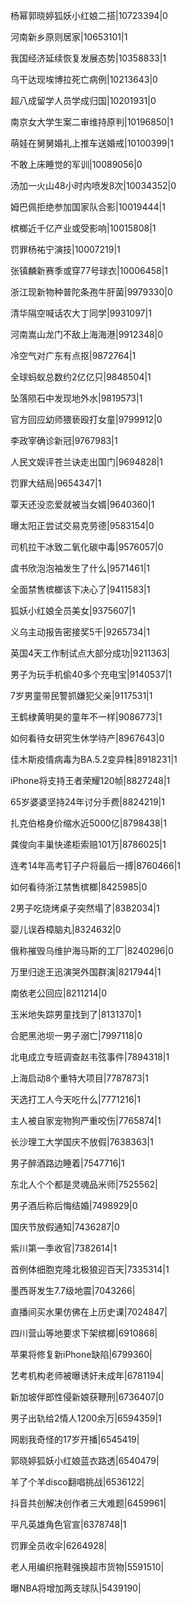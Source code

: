 杨幂郭晓婷狐妖小红娘二搭|10723394|0

河南新乡原则居家|10653101|1

我国经济延续恢复发展态势|10358833|1

乌干达现埃博拉死亡病例|10213643|0

超八成留学人员学成归国|10201931|0

南京女大学生案二审维持原判|10196850|1

萌娃在舅舅婚礼上推车送婚戒|10100399|1

不敢上床睡觉的军训|10089056|0

汤加一火山48小时内喷发8次|10034352|0

姆巴佩拒绝参加国家队合影|10019444|1

槟榔近千亿产业或受影响|10015808|1

罚罪杨祐宁演技|10007219|1

张镇麟新赛季或穿77号球衣|10006458|1

浙江现新物种普陀条孢牛肝菌|9979330|0

清华隔空喊话农大丁同学|9931097|1

河南嵩山龙门不敌上海海港|9912348|0

冷空气对广东有点抠|9872764|1

全球蚂蚁总数约2亿亿只|9848504|1

坠落陨石中发现地外水|9819573|1

官方回应幼师猥亵殴打女童|9799912|0

李政宰确诊新冠|9767983|1

人民文娱评苍兰诀走出国门|9694828|1

罚罪大结局|9654347|1

覃天还没恋爱就被当女婿|9640360|1

曝太阳正尝试交易克劳德|9583154|0

司机拉干冰致二氧化碳中毒|9576057|0

虞书欣泡泡袖发生了什么|9571461|1

全面禁售槟榔该下决心了|9411583|1

狐妖小红娘全员美女|9375607|1

义乌主动报告密接奖5千|9265734|1

英国4天工作制试点大部分成功|9211363|

男子为玩手机偷40多个充电宝|9140537|1

7岁男童带民警抓嫌犯父亲|9117531|1

王鹤棣黄明昊的童年不一样|9086773|1

如何看待女研究生休学待产|8967643|0

佳木斯疫情病毒为BA.5.2变异株|8918231|1

iPhone将支持王者荣耀120帧|8827248|1

65岁婆婆坚持24年讨分手费|8824219|1

扎克伯格身价缩水近5000亿|8798438|1

龚俊向丰巢快递柜索赔101万|8786025|1

连考14年高考钉子户将最后一搏|8760466|1

如何看待浙江禁售槟榔|8425985|0

2男子吃烧烤桌子突然塌了|8382034|1

婴儿误吞樟脑丸|8324632|0

俄称摧毁乌维护海马斯的工厂|8240296|0

万里归途王迅演哭外国群演|8217944|1

南依老公回应|8211214|0

玉米地失踪男童找到了|8131370|1

合肥黑池坝一男子溺亡|7997118|0

北电成立专班调查赵韦弦事件|7894318|1

上海启动8个重特大项目|7787873|1

天选打工人今天吃什么|7771216|1

主人被自家宠物狗严重咬伤|7765874|1

长沙理工大学国庆不放假|7638363|1

男子醉酒路边睡着|7547716|1

东北人个个都是灵魂品米师|7525562|

男子酒后称后悔结婚|7498929|0

国庆节放假通知|7436287|0

紫川第一季收官|7382614|1

首例体细胞克隆北极狼迎百天|7335314|1

墨西哥发生7.7级地震|7043266|

直播间买水果仿佛在上历史课|7024847|

四川营山等地要求下架槟榔|6910868|

苹果将修复新iPhone缺陷|6799360|

艺考机构老师被曝诱奸未成年|6781194|

新加坡伴郎性侵新娘获鞭刑|6736407|0

男子出轨给2情人1200余万|6594359|1

网剧我奇怪的17岁开播|6545419|

郭晓婷狐妖小红娘蓝衣路透|6540479|

羊了个羊disco翻唱挑战|6536122|

抖音共创解决创作者三大难题|6459961|

平凡英雄角色官宣|6378748|1

罚罪全员收伞|6264928|

老人用编织拖鞋强换超市货物|5591510|

曝NBA将增加两支球队|5439190|

